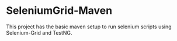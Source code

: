 # SeleniumGrid-Maven

This project has the basic maven setup to run selenium scripts using Selenium-Grid and TestNG.

